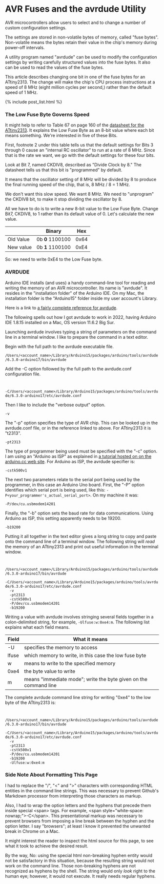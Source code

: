 # AVR Fuses and the avrdude Utility

AVR microcontrollers allow users to select and to change a number of custom configuration settings.

The settings are stored in non-volatile bytes of memory, called "fuse bytes". Non-volatile means the bytes retain their value in the chip's memory during power-off intervals.

A utility program named "avrdude" can be used to modify the configuration settings by writing carefully structured values into the fuse bytes. It also can be used to read the values of the fuse bytes.

This article describes changing one bit in one of the fuse bytes for an ATtiny2313. The change will make the chip's CPU process instructions at a speed of 8 MHz (eight million cycles per second,) rather than the default speed of 1 MHz.

<!-- the following produces a list of posts -->
{% include post_list.html %}

### The Low Fuse Byte Governs Speed
It might help to refer to Table 67 on page 160 of the [datasheet for the ATtiny2313](http://ww1.microchip.com/downloads/en/DeviceDoc/Atmel-2543-AVR-ATtiny2313_Datasheet.pdf). It explains the Low Fuse Byte as an 8-bit value where each bit means something. We're interested in five of these Bits.

First, footnote 2 under this table tells us that the default settings for Bits 3 through 0 cause an "internal RC oscillator" to run at a rate of 8 MHz. Since that is the rate we want, we go with the default settings for these four bits.

Look at Bit 7, named CKDIV8, described as "Divide Clock by 8." The datasheet tells us that this bit is "programmed" by default.

It means that the oscillator setting of 8 MHz will be divided by 8 to produce the final running speed of the chip, that is, 8 MHz / 8 = 1 MHz. 

We don't want this slow speed. We want 8 MHz. We need to "unprogram" the CKDIV8 bit, to make it stop dividing the oscillator by 8.

All we have to do is to write a new 8-bit value to the Low Fuse Byte. Change Bit7, CKDIV8, to 1 rather than its default value of 0. Let's calculate the new value.

<table>
  <thead>
    <tr>
      <th> </th>
      <th>Binary</th>
      <th>Hex</th>
    </tr>
  </thead>
  <tbody>
    <tr>
      <td>Old Value</td>
      <td>
        0b
        <span style="font-weight: bold;">0</span>
        1100100</td>
      <td>0x64</td>
    </tr>
    <tr>
      <td>New value</td>
      <td>
        0b
        <span style="font-weight: bold;">1</span>
        1100100</td>
      <td>0xE4</td>
    </tr>
  </tbody>
</table>


So: we need to write 0xE4 to the Low Fuse byte.

### AVRDUDE

Arduino IDE installs (and uses) a handy command-line tool for reading and writing the memory of an AVR microcontroller. Its name is "avrdude". It resides in the "installation folder" of the Arduino IDE. On my Mac, the installation folder is the "Arduino15" folder inside my user account's Library.

Here is a link to [a fairly complete reference for avrdude](https://www.nongnu.org/avrdude/user-manual/avrdude_3.html).

The following spells out how I got avrdude to work in 2022, having Arduino IDE 1.8.15 installed on a Mac, OS version 11.6.2 Big Sur. 

Launching avrdude involves typing a string of parameters on the command line in a terminal window. I like to prepare the command in a text editor.

Begin with the full path to the avrdude executable file.

```/Users/<account_name>/Library/Arduino15/packages/arduino/tools/avrdude/6.3.0-arduino17/bin/avrdude```

Add the -C option followed by the full path to the avrdude.conf configuration file.

<code>
  &#8209;C&#47;Users&#47;&lt;account_name&gt;&#47;Library&#47;Arduino15&#47;packages&#47;arduino&#47;tools&#47;avrdude&#47;6.3.0-arduino17&#47;etc&#47;avrdude.conf
</code>

Then I like to include the "verbose output" option.

```-v```

The "-p" option specifies the type of AVR chip. This can be looked up in the avrdude.conf file, or in the reference linked to above. For ATtiny2313 it is "t2313".

```-pt2313```

The type of programmer being used must be specified with the "-c" option. I am using an "Arduino as ISP" as explained in [a tutorial hosted on on the arduino.cc web site](https://docs.arduino.cc/built-in-examples/arduino-isp/ArduinoISP). For Arduino as ISP, the avrdude specifier is:

```-cstk500v1```

The next two parameters relate to the serial port being used by the programmer, in this case an Arduino Uno board. First, the "-P" option identifies which serial port is being used, like this: ```-P<your_programmer's_actual_serial_port>```.  On my machine it was:

```-P/dev/cu.usbmodem14201```

Finally, the "-b" option sets the baud rate for data communications. Using Arduino as ISP, this setting apparently needs to be 19200.

```-b19200```

Putting it all together in the text editor gives a long string to copy and paste onto the command line of a terminal window. The following string will *read* the memory of an ATtiny2313 and print out useful information in the terminal window.

<code>
  &#47;Users&#47;&lt;account_name&gt;&#47;Library&#47;Arduino15&#47;packages&#47;arduino&#47;tools&#47;avrdude&#47;6.3.0-arduino17&#47;bin&#47;avrdude
  <span style="white-space: nowrap;">-C</span>&#47;Users&#47;&lt;account_name&gt;&#47;Library&#47;Arduino15&#47;packages&#47;arduino&#47;tools&#47;avrdude&#47;6.3.0-arduino17&#47;etc&#47;avrdude.conf 
  <span style="white-space: nowrap;">-v</span> 
  <span style="white-space: nowrap;">-pt2313</span> 
  <span style="white-space: nowrap;">-cstk500v1</span> 
  <span style="white-space: nowrap;">-P&#47;dev&#47;cu.usbmodem14201</span> 
  <span style="white-space: nowrap;">-b19200</span> 
</code>

Writing a value with avrdude involves stringing several fields together in a colon-delimited string, for example, ```-Ulfuse:w:0xe4:m```. The following list explains what each field means.

|Field|What it means|
|---|---|
|-U| specifies the memory to access |
|lfuse| which memory to write, in this case the low fuse byte |
|w| means to write to the specified memory |
|0xe4| the byte value to write |
|m| means "immediate mode"; write the byte given on the command line |

The complete avrdude command line string for writing "0xe4" to the low byte of the ATtiny2313 is:

<code>
  &#47;Users&#47;&lt;account_name&gt;&#47;Library&#47;Arduino15&#47;packages&#47;arduino&#47;tools&#47;avrdude&#47;6.3.0-arduino17&#47;bin&#47;avrdude
  <span style="white-space: nowrap;">-C</span>&#47;Users&#47;&lt;account_name&gt;&#47;Library&#47;Arduino15&#47;packages&#47;arduino&#47;tools&#47;avrdude&#47;6.3.0-arduino17&#47;etc&#47;avrdude.conf 
  <span style="white-space: nowrap;">-v</span> 
  <span style="white-space: nowrap;">-pt2313</span> 
  <span style="white-space: nowrap;">-cstk500v1</span> 
  <span style="white-space: nowrap;">-P&#47;dev&#47;cu.usbmodem14201</span> 
  <span style="white-space: nowrap;">-b19200</span> 
  <span style="white-space: nowrap;">-Ulfuse:w:0xe4:m</span>
</code>

### Side Note About Formatting This Page

<p>I had to replace the "&#47;", "&lt;" and "&gt;" characters with corresponding HTML entities in the command line strings. This was necessary to prevent Github's Markdown processor from interpreting those characters as markup.</p>
<p>Also, I had to wrap the option letters and the hyphens that precede them inside special &lt;span&gt; tags. For example, 
  &lt;span style="white-space: nowrap;"&gt;-C&lt;/span&gt;.
  This presentational markup was necessary to prevent browsers from imposing a line break between the hyphen and the option letter. I say "browsers"; at least I know it prevented the unwanted break in Chrome on a Mac.</p>

It might interest the reader to inspect the html source for this page, to see what it took to achieve the desired result. 

By the way, No: using the special html non-breaking hyphen entity would not be satisfactory in this situation, because the resulting string would not work on the command line. Those non-breaking hyphens are not recognized as hyphens by the shell. The string would only *look* right to the human eye; however, it would not execute. It really needs regular hyphens.
